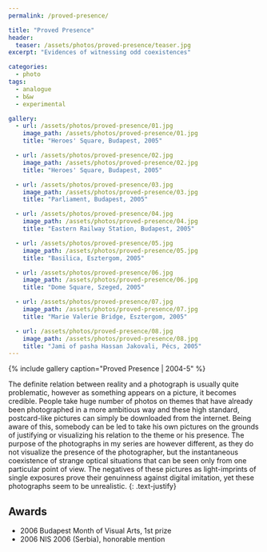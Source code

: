 ```yaml
---
permalink: /proved-presence/

title: "Proved Presence"
header:
  teaser: /assets/photos/proved-presence/teaser.jpg
excerpt: "Evidences of witnessing odd coexistences"

categories:
  - photo
tags:
  - analogue
  - b&w
  - experimental

gallery:
  - url: /assets/photos/proved-presence/01.jpg
    image_path: /assets/photos/proved-presence/01.jpg
    title: "Heroes' Square, Budapest, 2005"

  - url: /assets/photos/proved-presence/02.jpg
    image_path: /assets/photos/proved-presence/02.jpg
    title: "Heroes' Square, Budapest, 2005"

  - url: /assets/photos/proved-presence/03.jpg
    image_path: /assets/photos/proved-presence/03.jpg
    title: "Parliament, Budapest, 2005"

  - url: /assets/photos/proved-presence/04.jpg
    image_path: /assets/photos/proved-presence/04.jpg
    title: "Eastern Railway Station, Budapest, 2005"

  - url: /assets/photos/proved-presence/05.jpg
    image_path: /assets/photos/proved-presence/05.jpg
    title: "Basilica, Esztergom, 2005"

  - url: /assets/photos/proved-presence/06.jpg
    image_path: /assets/photos/proved-presence/06.jpg
    title: "Dome Square, Szeged, 2005"

  - url: /assets/photos/proved-presence/07.jpg
    image_path: /assets/photos/proved-presence/07.jpg
    title: "Marie Valerie Bridge, Esztergom, 2005"

  - url: /assets/photos/proved-presence/08.jpg
    image_path: /assets/photos/proved-presence/08.jpg
    title: "Jami of pasha Hassan Jakovali, Pécs, 2005"
---
```


{% include gallery caption="Proved Presence \| 2004-5" %}

The definite relation between reality and a photograph is usually quite
problematic, however as something appears on a picture, it becomes credible.
People take huge number of photos on themes that have already been photographed
in a more ambitious way and these high standard, postcard-like pictures can
simply be downloaded from the internet. Being aware of this, somebody can be
led to take his own pictures on the grounds of justifying or visualizing his
relation to the theme or his presence. The purpose of the photographs in my
series are however different, as they do not visualize the presence of the
photographer, but the instantaneous coexistence of strange optical situations
that can be seen only from one particular point of view. The negatives of these
pictures as light-imprints of single exposures prove their genuinness against
digital imitation, yet these photographs seem to be unrealistic.
{: .text-justify}

## Awards

- 2006  Budapest Month of Visual Arts, 1st prize
- 2006  NIS 2006 (Serbia), honorable mention
